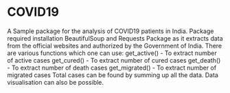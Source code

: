 # COVID19
A Sample package for the analysis of COVID19 patients in India. Package required installation BeautifulSoup and Requests Package as it extracts data from the official websites and authorized by the Government of India.  There are various functions which one can use: get_active() - To extract number of active cases get_cured() - To extract number of cured cases get_death() - To extract number of death cases get_migrated() - To extract number of migrated cases  Total cases can be found by summing up all the data. Data visualisation can also be possible.
